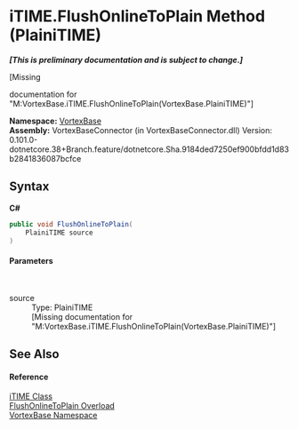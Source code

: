 # iTIME.FlushOnlineToPlain Method (PlainiTIME)
 _**\[This is preliminary documentation and is subject to change.\]**_

\[Missing <summary> documentation for "M:VortexBase.iTIME.FlushOnlineToPlain(VortexBase.PlainiTIME)"\]

**Namespace:**&nbsp;<a href="N_VortexBase.md">VortexBase</a><br />**Assembly:**&nbsp;VortexBaseConnector (in VortexBaseConnector.dll) Version: 0.101.0-dotnetcore.38+Branch.feature/dotnetcore.Sha.9184ded7250ef900bfdd1d83b2841836087bcfce

## Syntax

**C#**<br />
``` C#
public void FlushOnlineToPlain(
	PlainiTIME source
)
```


#### Parameters
&nbsp;<dl><dt>source</dt><dd>Type: PlainiTIME<br />\[Missing <param name="source"/> documentation for "M:VortexBase.iTIME.FlushOnlineToPlain(VortexBase.PlainiTIME)"\]</dd></dl>

## See Also


#### Reference
<a href="T_VortexBase_iTIME.md">iTIME Class</a><br /><a href="Overload_VortexBase_iTIME_FlushOnlineToPlain.md">FlushOnlineToPlain Overload</a><br /><a href="N_VortexBase.md">VortexBase Namespace</a><br />